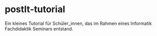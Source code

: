 postIt-tutorial
===============

Ein kleines Tutorial für Schüler_innen, das im Rahmen eines Informatik Fachdidaktik Seminars entstand.

